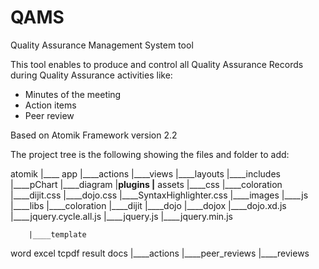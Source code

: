 QAMS
====

Quality Assurance Management System tool

This tool enables to produce and control all Quality Assurance Records during Quality Assurance activities like:
- Minutes of the meeting
- Action items
- Peer review

Based on Atomik Framework version 2.2

The project tree is the following showing the files and folder to add:

atomik
  |____ app
        |____actions
        |____views
        |____layouts
        |____includes
              |____pChart
              |____diagram
        |____plugins
  |____ assets
        |____css
              |____coloration
              |____dijit.css
              |____dojo.css
              |____SyntaxHighlighter.css
        |____images
        |____js
              |____libs
                    |____coloration
                    |____dijit
                    |____dojo
                    |____dojox
                    |____dojo.xd.js
                    |____jquery.cycle.all.js
                    |____jquery.js
                    |____jquery.min.js
                    
        |____template
word
excel
tcpdf
result
docs
  |____actions
  |____peer_reviews
  |____reviews
  
